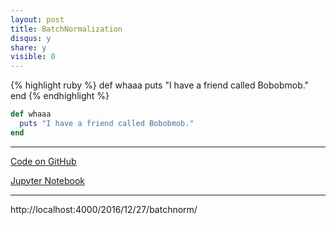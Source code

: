 ```yaml
---
layout: post
title: BatchNormalization
disqus: y
share: y
visible: 0
---
```


{% highlight ruby %}
def whaaa
  puts "I have a friend called Bobobmob."
end
{% endhighlight %}

```ruby
def whaaa
  puts "I have a friend called Bobobmob."
end
```

---

<a href="https://github.com/RuiShu/vae-clustering" target="_blank" class="big-button gray">Code on GitHub</a>

<a href="http://nbviewer.jupyter.org/github/RuiShu/vae-clustering/blob/master/experiments.ipynb" target="_blank" class="big-button gray">Jupyter Notebook</a>

---

http://localhost:4000/2016/12/27/batchnorm/
